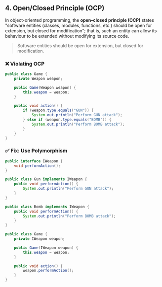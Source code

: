 ## 4. Open/Closed Principle (OCP)

In object-oriented programming, the **open–closed principle (OCP)** states "software entities (classes, modules, functions, etc.) should be open for extension, but closed for modification"; that is, such an entity can allow its behaviour to be extended without modifying its source code.

> Software entities should be open for extension, but closed for modification.

### ❌ Violating OCP

```java
public class Game {
    private Weapon weapon;

    public Game(Weapon weapon) {
        this.weapon = weapon;
    }

    public void action() {
        if (weapon.type.equals("GUN")) {
            System.out.println("Perform GUN attack");
        } else if (weapon.type.equals("BOMB")) {
            System.out.println("Perform BOMB attack");
        }
    }
}
```

### ✅ Fix: Use Polymorphism

```java
public interface IWeapon {
    void performAction();
}

public class Gun implements IWeapon {
    public void performAction() {
        System.out.println("Perform GUN attack");
    }
}

public class Bomb implements IWeapon {
    public void performAction() {
        System.out.println("Perform BOMB attack");
    }
}

public class Game {
    private IWeapon weapon;

    public Game(IWeapon weapon) {
        this.weapon = weapon;
    }

    public void action() {
        weapon.performAction();
    }
}
```